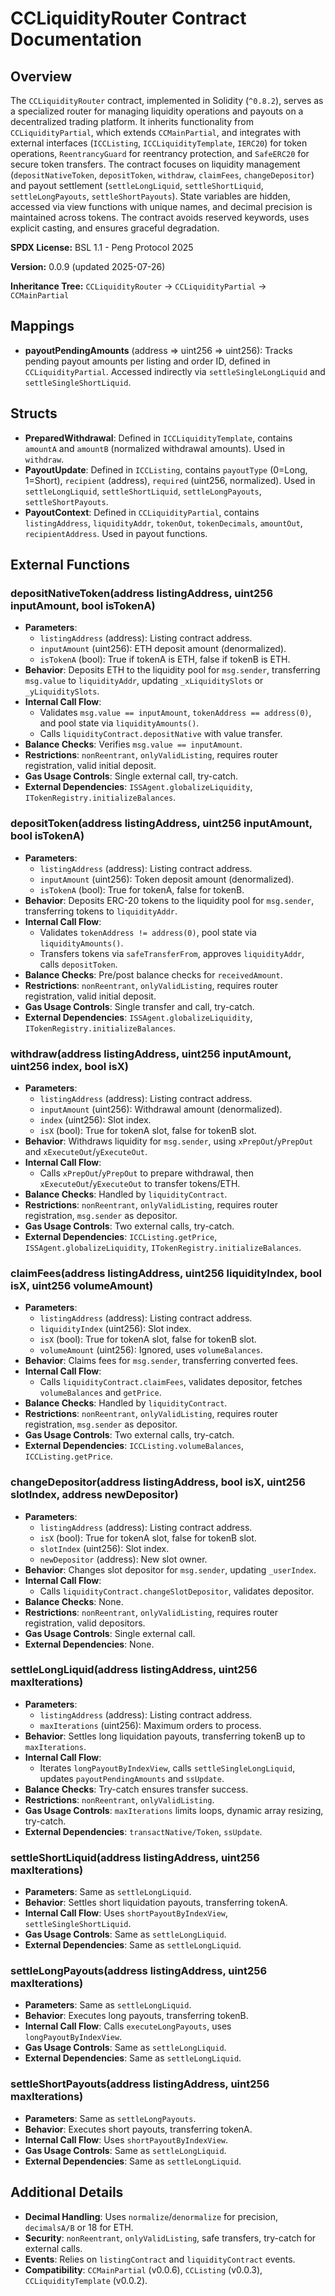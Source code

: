 # CCLiquidityRouter Contract Documentation

## Overview
The `CCLiquidityRouter` contract, implemented in Solidity (`^0.8.2`), serves as a specialized router for managing liquidity operations and payouts on a decentralized trading platform. It inherits functionality from `CCLiquidityPartial`, which extends `CCMainPartial`, and integrates with external interfaces (`ICCListing`, `ICCLiquidityTemplate`, `IERC20`) for token operations, `ReentrancyGuard` for reentrancy protection, and `SafeERC20` for secure token transfers. The contract focuses on liquidity management (`depositNativeToken`, `depositToken`, `withdraw`, `claimFees`, `changeDepositor`) and payout settlement (`settleLongLiquid`, `settleShortLiquid`, `settleLongPayouts`, `settleShortPayouts`). State variables are hidden, accessed via view functions with unique names, and decimal precision is maintained across tokens. The contract avoids reserved keywords, uses explicit casting, and ensures graceful degradation.

**SPDX License:** BSL 1.1 - Peng Protocol 2025

**Version:** 0.0.9 (updated 2025-07-26)

**Inheritance Tree:** `CCLiquidityRouter` → `CCLiquidityPartial` → `CCMainPartial`

## Mappings
- **payoutPendingAmounts** (address => uint256 => uint256): Tracks pending payout amounts per listing and order ID, defined in `CCLiquidityPartial`. Accessed indirectly via `settleSingleLongLiquid` and `settleSingleShortLiquid`.

## Structs
- **PreparedWithdrawal**: Defined in `ICCLiquidityTemplate`, contains `amountA` and `amountB` (normalized withdrawal amounts). Used in `withdraw`.
- **PayoutUpdate**: Defined in `ICCListing`, contains `payoutType` (0=Long, 1=Short), `recipient` (address), `required` (uint256, normalized). Used in `settleLongLiquid`, `settleShortLiquid`, `settleLongPayouts`, `settleShortPayouts`.
- **PayoutContext**: Defined in `CCLiquidityPartial`, contains `listingAddress`, `liquidityAddr`, `tokenOut`, `tokenDecimals`, `amountOut`, `recipientAddress`. Used in payout functions.

## External Functions

### depositNativeToken(address listingAddress, uint256 inputAmount, bool isTokenA)
- **Parameters**:
  - `listingAddress` (address): Listing contract address.
  - `inputAmount` (uint256): ETH deposit amount (denormalized).
  - `isTokenA` (bool): True if tokenA is ETH, false if tokenB is ETH.
- **Behavior**: Deposits ETH to the liquidity pool for `msg.sender`, transferring `msg.value` to `liquidityAddr`, updating `_xLiquiditySlots` or `_yLiquiditySlots`.
- **Internal Call Flow**:
  - Validates `msg.value == inputAmount`, `tokenAddress == address(0)`, and pool state via `liquidityAmounts()`.
  - Calls `liquidityContract.depositNative` with value transfer.
- **Balance Checks**: Verifies `msg.value == inputAmount`.
- **Restrictions**: `nonReentrant`, `onlyValidListing`, requires router registration, valid initial deposit.
- **Gas Usage Controls**: Single external call, try-catch.
- **External Dependencies**: `ISSAgent.globalizeLiquidity`, `ITokenRegistry.initializeBalances`.

### depositToken(address listingAddress, uint256 inputAmount, bool isTokenA)
- **Parameters**:
  - `listingAddress` (address): Listing contract address.
  - `inputAmount` (uint256): Token deposit amount (denormalized).
  - `isTokenA` (bool): True for tokenA, false for tokenB.
- **Behavior**: Deposits ERC-20 tokens to the liquidity pool for `msg.sender`, transferring tokens to `liquidityAddr`.
- **Internal Call Flow**:
  - Validates `tokenAddress != address(0)`, pool state via `liquidityAmounts()`.
  - Transfers tokens via `safeTransferFrom`, approves `liquidityAddr`, calls `depositToken`.
- **Balance Checks**: Pre/post balance checks for `receivedAmount`.
- **Restrictions**: `nonReentrant`, `onlyValidListing`, requires router registration, valid initial deposit.
- **Gas Usage Controls**: Single transfer and call, try-catch.
- **External Dependencies**: `ISSAgent.globalizeLiquidity`, `ITokenRegistry.initializeBalances`.

### withdraw(address listingAddress, uint256 inputAmount, uint256 index, bool isX)
- **Parameters**:
  - `listingAddress` (address): Listing contract address.
  - `inputAmount` (uint256): Withdrawal amount (denormalized).
  - `index` (uint256): Slot index.
  - `isX` (bool): True for tokenA slot, false for tokenB slot.
- **Behavior**: Withdraws liquidity for `msg.sender`, using `xPrepOut`/`yPrepOut` and `xExecuteOut`/`yExecuteOut`.
- **Internal Call Flow**:
  - Calls `xPrepOut`/`yPrepOut` to prepare withdrawal, then `xExecuteOut`/`yExecuteOut` to transfer tokens/ETH.
- **Balance Checks**: Handled by `liquidityContract`.
- **Restrictions**: `nonReentrant`, `onlyValidListing`, requires router registration, `msg.sender` as depositor.
- **Gas Usage Controls**: Two external calls, try-catch.
- **External Dependencies**: `ICCListing.getPrice`, `ISSAgent.globalizeLiquidity`, `ITokenRegistry.initializeBalances`.

### claimFees(address listingAddress, uint256 liquidityIndex, bool isX, uint256 volumeAmount)
- **Parameters**:
  - `listingAddress` (address): Listing contract address.
  - `liquidityIndex` (uint256): Slot index.
  - `isX` (bool): True for tokenA slot, false for tokenB slot.
  - `volumeAmount` (uint256): Ignored, uses `volumeBalances`.
- **Behavior**: Claims fees for `msg.sender`, transferring converted fees.
- **Internal Call Flow**:
  - Calls `liquidityContract.claimFees`, validates depositor, fetches `volumeBalances` and `getPrice`.
- **Balance Checks**: Handled by `liquidityContract`.
- **Restrictions**: `nonReentrant`, `onlyValidListing`, requires router registration, `msg.sender` as depositor.
- **Gas Usage Controls**: Two external calls, try-catch.
- **External Dependencies**: `ICCListing.volumeBalances`, `ICCListing.getPrice`.

### changeDepositor(address listingAddress, bool isX, uint256 slotIndex, address newDepositor)
- **Parameters**:
  - `listingAddress` (address): Listing contract address.
  - `isX` (bool): True for tokenA slot, false for tokenB slot.
  - `slotIndex` (uint256): Slot index.
  - `newDepositor` (address): New slot owner.
- **Behavior**: Changes slot depositor for `msg.sender`, updating `_userIndex`.
- **Internal Call Flow**:
  - Calls `liquidityContract.changeSlotDepositor`, validates depositor.
- **Balance Checks**: None.
- **Restrictions**: `nonReentrant`, `onlyValidListing`, requires router registration, valid depositors.
- **Gas Usage Controls**: Single external call.
- **External Dependencies**: None.

### settleLongLiquid(address listingAddress, uint256 maxIterations)
- **Parameters**:
  - `listingAddress` (address): Listing contract address.
  - `maxIterations` (uint256): Maximum orders to process.
- **Behavior**: Settles long liquidation payouts, transferring tokenB up to `maxIterations`.
- **Internal Call Flow**:
  - Iterates `longPayoutByIndexView`, calls `settleSingleLongLiquid`, updates `payoutPendingAmounts` and `ssUpdate`.
- **Balance Checks**: Try-catch ensures transfer success.
- **Restrictions**: `nonReentrant`, `onlyValidListing`.
- **Gas Usage Controls**: `maxIterations` limits loops, dynamic array resizing, try-catch.
- **External Dependencies**: `transactNative/Token`, `ssUpdate`.

### settleShortLiquid(address listingAddress, uint256 maxIterations)
- **Parameters**: Same as `settleLongLiquid`.
- **Behavior**: Settles short liquidation payouts, transferring tokenA.
- **Internal Call Flow**: Uses `shortPayoutByIndexView`, `settleSingleShortLiquid`.
- **Gas Usage Controls**: Same as `settleLongLiquid`.
- **External Dependencies**: Same as `settleLongLiquid`.

### settleLongPayouts(address listingAddress, uint256 maxIterations)
- **Parameters**: Same as `settleLongLiquid`.
- **Behavior**: Executes long payouts, transferring tokenB.
- **Internal Call Flow**: Calls `executeLongPayouts`, uses `longPayoutByIndexView`.
- **Gas Usage Controls**: Same as `settleLongLiquid`.
- **External Dependencies**: Same as `settleLongLiquid`.

### settleShortPayouts(address listingAddress, uint256 maxIterations)
- **Parameters**: Same as `settleLongPayouts`.
- **Behavior**: Executes short payouts, transferring tokenA.
- **Internal Call Flow**: Uses `shortPayoutByIndexView`.
- **Gas Usage Controls**: Same as `settleLongLiquid`.
- **External Dependencies**: Same as `settleLongLiquid`.

## Additional Details
- **Decimal Handling**: Uses `normalize`/`denormalize` for precision, `decimalsA/B` or 18 for ETH.
- **Security**: `nonReentrant`, `onlyValidListing`, safe transfers, try-catch for external calls.
- **Events**: Relies on `listingContract` and `liquidityContract` events.
- **Compatibility**: `CCMainPartial` (v0.0.6), `CCListing` (v0.0.3), `CCLiquidityTemplate` (v0.0.2).
